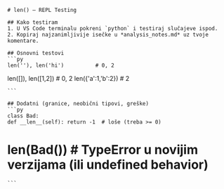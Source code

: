    # len() — REPL Testing

    ## Kako testiram
    1. U VS Code terminalu pokreni `python` i testiraj slučajeve ispod.
    2. Kopiraj najzanimljivije isečke u *analysis_notes.md* uz tvoje komentare.

    ## Osnovni testovi
    ```py
    len(''), len('hi')          # 0, 2
len([]), len([1,2])         # 0, 2
len({'a':1,'b':2})          # 2

    ```

    ## Dodatni (granice, neobični tipovi, greške)
    ```py
    class Bad:
    def __len__(self): return -1  # loše (treba >= 0)
# len(Bad())  # TypeError u novijim verzijama (ili undefined behavior)

    ```
